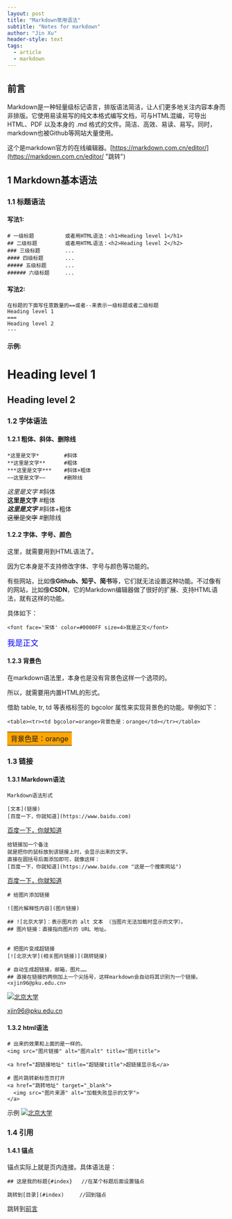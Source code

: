 ```yaml
---
layout: post
title: "Markdown常用语法"
subtitle: "Notes for markdown"
author: "Jin Xu"
header-style: text
tags:
  - article
  - markdown
---
```


## 前言   

Markdown是一种轻量级标记语言，排版语法简洁，让人们更多地关注内容本身而非排版。它使用易读易写的纯文本格式编写文档，可与HTML混编，可导出 HTML、PDF 以及本身的 .md 格式的文件。简洁、高效、易读、易写。同时，markdown也被Github等网站大量使用。

这个是markdown官方的在线编辑器。[https://markdown.com.cn/editor/](https://markdown.com.cn/editor/ "跳转")

## 1 Markdown基本语法      
### 1.1 标题语法  
#### 写法1:
```
# 一级标题          或者用HTML语法：<h1>Heading level 1</h1>
## 二级标题         或者用HTML语法：<h2>Heading level 2</h2>
### 三级标题        ...
#### 四级标题       ...
##### 五级标题      ...
###### 六级标题     ...
```
#### 写法2:
```
在标题的下面写任意数量的==或者--来表示一级标题或者二级标题
Heading level 1
===
Heading level 2
---
```
#### 示例:  

Heading level 1
===

Heading level 2
---

### 1.2 字体语法

#### 1.2.1 粗体、斜体、删除线
```
*这里是文字*        #斜体     
**这里是文字**      #粗体  
***这里是文字***    #斜体+粗体    
~~这里是文字~~      #删除线  
```
*这里是文字*        #斜体     
<br> **这里是文字**      #粗体      
<br> ***这里是文字***    #斜体+粗体    
<br> ~~这里是文字~~      #删除线      

#### 1.2.2 字体、字号、颜色
这里，就需要用到HTML语法了。

因为它本身是不支持修改字体、字号与颜色等功能的。

有些网站，比如像**Github、知乎、简书**等，它们就无法设置这种功能。不过像有的网站，比如像**CSDN**，它的Markdown编辑器做了很好的扩展、支持HTML语法，就有这样的功能。

具体如下：
```
<font face='宋体' color=#0000FF size=4>我是正文</font>   
```
<font face='宋体' color=#0000FF size=4>我是正文</font>    

#### 1.2.3 背景色
在markdown语法里，本身也是没有背景色这样一个选项的。

所以，就需要用内置HTML的形式。

借助 table, tr, td 等表格标签的 bgcolor 属性来实现背景色的功能。举例如下：

```
<table><tr><td bgcolor=orange>背景色是：orange</td></tr></table>
```
<table><tr><td bgcolor=orange>背景色是：orange</td></tr></table>

### 1.3 链接
#### 1.3.1 Markdown语法
```
Markdown语法形式

[文本](链接) 
[百度一下，你就知道](https://www.baidu.com)
```
[百度一下，你就知道](https://www.baidu.com)

```
给链接加一个备注
就是把你的鼠标放到该链接上时，会显示出来的文字。
直接在圆括号后面添加即可，就像这样：
[百度一下，你就知道](https://www.baidu.com "这是一个搜索网站") 
```
[百度一下，你就知道](https://www.baidu.com "这是一个搜索网站")



```
# 给图片添加链接     

![图片解释性内容](图片链接)
      
## ![北京大学]：表示图片的 alt 文本 （当图片无法加载时显示的文字）。  
## 图片链接：直接指向图片的 URL 地址。 


# 把图片变成超链接  
[![北京大学](相关图片链接)](跳转链接)

# 自动生成超链接，邮箱，图片……  
## 直接在链接的两侧加上一个尖括号，这样markdown会自动将其识别为一个链接。
<xjin96@pku.edu.cn>   
```
[![北京大学](https://www.pku.edu.cn/Uploads/Picture/2019/12/26/s5e04176fbbfa3.png)](https://www.pku.edu.cn/)

<xjin96@pku.edu.cn>  


#### 1.3.2 html语法     

```
# 出来的效果和上面的是一样的。
<img src="图片链接" alt="图片alt" title="图片title">

<a href="超链接地址" title="超链接title">超链接显示名</a>  
```

```
# 图片跳转新标签页打开
<a href="跳转地址" target="_blank">
  <img src="图片来源" alt="加载失败显示的文字">
</a>
```
示例
<a href="https://www.pku.edu.cn/" target="_blank">
  <img src="https://www.pku.edu.cn/Uploads/Picture/2019/12/26/s5e04176fbbfa3.png" alt="北京大学">
</a>

### 1.4 引用     
#### 1.4.1 锚点
锚点实际上就是页内连接。具体语法是：
```
## 这是我的标题{#index}   //在某个标题后面设置锚点

跳转到[目录](#index)		//回到锚点
```
跳转到[前言](#前言)                 














